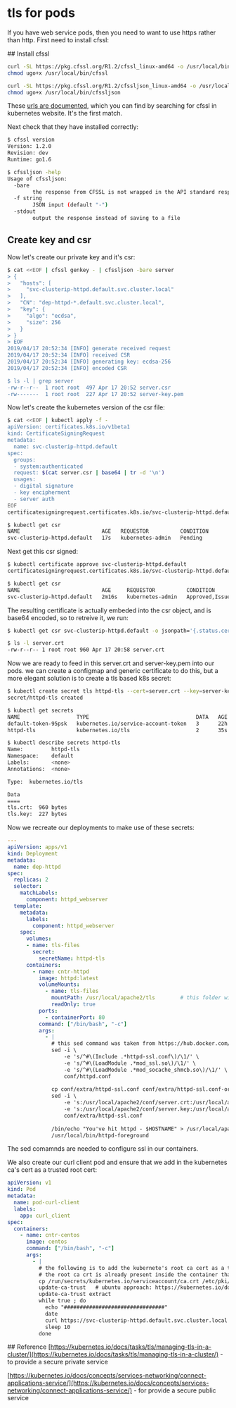 # tls for pods

If you have web service pods, then you need to want to use https rather than http. First need to install cfssl:


## Install cfssl
```bash
curl -SL https://pkg.cfssl.org/R1.2/cfssl_linux-amd64 -o /usr/local/bin/cfssl
chmod ugo+x /usr/local/bin/cfssl

curl -SL https://pkg.cfssl.org/R1.2/cfssljson_linux-amd64 -o /usr/local/bin/cfssljson
chmod ugo+x /usr/local/bin/cfssljson
```

These [urls are documented](https://kubernetes.io/docs/concepts/cluster-administration/certificates/), which you can find by searching for cfssl in kubernetes website. It's the first match. 

Next check that they have installed correctly:

```bash
$ cfssl version
Version: 1.2.0
Revision: dev
Runtime: go1.6

$ cfssljson -help
Usage of cfssljson:
  -bare
    	the response from CFSSL is not wrapped in the API standard response
  -f string
    	JSON input (default "-")
  -stdout
    	output the response instead of saving to a file
```

## Create key and csr

Now let's create our private key and it's csr:


```bash
$ cat <<EOF | cfssl genkey - | cfssljson -bare server
> {
>   "hosts": [
>     "svc-clusterip-httpd.default.svc.cluster.local"
>   ],
>   "CN": "dep-httpd-*.default.svc.cluster.local",
>   "key": {
>     "algo": "ecdsa",
>     "size": 256
>   }
> }
> EOF
2019/04/17 20:52:34 [INFO] generate received request
2019/04/17 20:52:34 [INFO] received CSR
2019/04/17 20:52:34 [INFO] generating key: ecdsa-256
2019/04/17 20:52:34 [INFO] encoded CSR

$ ls -l | grep server
-rw-r--r--  1 root root  497 Apr 17 20:52 server.csr
-rw-------  1 root root  227 Apr 17 20:52 server-key.pem
```

Now let's create the kubernetes version of the csr file:

```bash
$ cat <<EOF | kubectl apply -f -
apiVersion: certificates.k8s.io/v1beta1
kind: CertificateSigningRequest
metadata:
  name: svc-clusterip-httpd.default
spec:
  groups:
  - system:authenticated
  request: $(cat server.csr | base64 | tr -d '\n')
  usages:
  - digital signature
  - key encipherment
  - server auth
EOF
certificatesigningrequest.certificates.k8s.io/svc-clusterip-httpd.default created

$ kubectl get csr
NAME                          AGE   REQUESTOR          CONDITION
svc-clusterip-httpd.default   17s   kubernetes-admin   Pending
```

Next get this csr signed:

```bash
$ kubectl certificate approve svc-clusterip-httpd.default
certificatesigningrequest.certificates.k8s.io/svc-clusterip-httpd.default approved

$ kubectl get csr
NAME                          AGE     REQUESTOR          CONDITION
svc-clusterip-httpd.default   2m16s   kubernetes-admin   Approved,Issued
```

The resulting certificate is actually embeded into the csr object, and is base64 encoded, so to retreive it, we run:


```bash
$ kubectl get csr svc-clusterip-httpd.default -o jsonpath='{.status.certificate}' | base64 --decode > server.crt

$ ls -l server.crt
-rw-r--r-- 1 root root 960 Apr 17 20:58 server.crt
```

Now we are ready to feed in this server.crt and server-key.pem into our pods. we can create a configmap and generic certificate to do this, but a more elegant solution is to create a tls based k8s secret:


```bash
$ kubectl create secret tls httpd-tls --cert=server.crt --key=server-key.pem
secret/httpd-tls created

$ kubectl get secrets
NAME                  TYPE                                  DATA   AGE
default-token-95psk   kubernetes.io/service-account-token   3      22h
httpd-tls             kubernetes.io/tls                     2      35s

$ kubectl describe secrets httpd-tls
Name:         httpd-tls
Namespace:    default
Labels:       <none>
Annotations:  <none>

Type:  kubernetes.io/tls

Data
====
tls.crt:  960 bytes
tls.key:  227 bytes
```

Now we recreate our deployments to make use of these secrets:

```yaml
---
apiVersion: apps/v1
kind: Deployment
metadata:
  name: dep-httpd
spec:
  replicas: 2 
  selector:
    matchLabels:
      component: httpd_webserver
  template:
    metadata:
      labels:
        component: httpd_webserver
    spec:
      volumes:
      - name: tls-files 
        secret:
          secretName: httpd-tls
      containers:
        - name: cntr-httpd
          image: httpd:latest
          volumeMounts:
            - name: tls-files
              mountPath: /usr/local/apache2/tls        # this folder will get created
              readOnly: true
          ports:
            - containerPort: 80
          command: ["/bin/bash", "-c"]
          args:
            - |
              # this sed command was taken from https://hub.docker.com/_/httpd
              sed -i \
                  -e 's/^#\(Include .*httpd-ssl.conf\)/\1/' \
                  -e 's/^#\(LoadModule .*mod_ssl.so\)/\1/' \
                  -e 's/^#\(LoadModule .*mod_socache_shmcb.so\)/\1/' \
                  conf/httpd.conf
              
              cp conf/extra/httpd-ssl.conf conf/extra/httpd-ssl.conf-orig
              sed -i \
                  -e 's:/usr/local/apache2/conf/server.crt:/usr/local/apache2/tls/tls.crt:' \
                  -e 's:/usr/local/apache2/conf/server.key:/usr/local/apache2/tls/tls.key:' \
                  conf/extra/httpd-ssl.conf
              
              /bin/echo "You've hit httpd - $HOSTNAME" > /usr/local/apache2/htdocs/index.html
              /usr/local/bin/httpd-foreground
```

The sed comamnds are needed to configure ssl in our containers. 

We also create our curl client pod and ensure that we add in the kubernetes ca's cert as a trusted root cert:

```yaml
apiVersion: v1
kind: Pod
metadata:
  name: pod-curl-client
  labels:
    app: curl_client 
spec:
  containers:
    - name: cntr-centos
      image: centos
      command: ["/bin/bash", "-c"]
      args:
        - |
          # the following is to add the kubernete's root ca cert as a trusted cert. 
          # the root ca crt is already present inside the container thanks to the default service account. 
          cp /run/secrets/kubernetes.io/serviceaccount/ca.crt /etc/pki/ca-trust/source/anchors/
          update-ca-trust   # ubuntu approach: https://kubernetes.io/docs/concepts/cluster-administration/certificates/#distributing-self-signed-ca-certificate
          update-ca-trust extract
          while true ; do
            echo "################################"
            date
            curl https://svc-clusterip-httpd.default.svc.cluster.local
            sleep 10
          done
```













## Reference
[https://kubernetes.io/docs/tasks/tls/managing-tls-in-a-cluster/](https://kubernetes.io/docs/tasks/tls/managing-tls-in-a-cluster/) - to provide a secure private service

[https://kubernetes.io/docs/concepts/services-networking/connect-applications-service/](https://kubernetes.io/docs/concepts/services-networking/connect-applications-service/) - for provide a secure public service